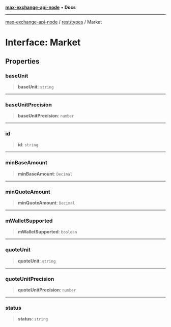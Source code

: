 [**max-exchange-api-node**](../../../README.md) • **Docs**

***

[max-exchange-api-node](../../../modules.md) / [rest/types](../README.md) / Market

# Interface: Market

## Properties

### baseUnit

> **baseUnit**: `string`

***

### baseUnitPrecision

> **baseUnitPrecision**: `number`

***

### id

> **id**: `string`

***

### minBaseAmount

> **minBaseAmount**: `Decimal`

***

### minQuoteAmount

> **minQuoteAmount**: `Decimal`

***

### mWalletSupported

> **mWalletSupported**: `boolean`

***

### quoteUnit

> **quoteUnit**: `string`

***

### quoteUnitPrecision

> **quoteUnitPrecision**: `number`

***

### status

> **status**: `string`
